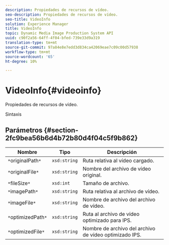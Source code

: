 ```yaml
---
description: Propiedades de recursos de vídeo.
seo-description: Propiedades de recursos de vídeo.
seo-title: VideoInfo
solution: Experience Manager
title: VideoInfo
topic: Dynamic Media Image Production System API
uuid: c90f2a56-64ff-4f04-bfed-739e33d9a319
translation-type: tm+mt
source-git-commit: 97a84e8e7edd3d834ca42069eae7c09c00d57938
workflow-type: tm+mt
source-wordcount: '65'
ht-degree: 10%

---
```



# VideoInfo{#videoinfo}

Propiedades de recursos de vídeo.

Sintaxis

## Parámetros {#section-2fc9bea56b6d4b72b80d4f04c5f9b862}

| Nombre | Tipo | Descripción |
|---|---|---|
| `*`originalPath`*` | `xsd:string` | Ruta relativa al vídeo cargado. |
| `*`originalFile`*` | `xsd:string` | Nombre del archivo de vídeo original. |
| `*`fileSize`*` | `xsd:int` | Tamaño de archivo. |
| `*`imagePath`*` | `xsd:string` | Ruta relativa al archivo de vídeo. |
| `*`imageFile`*` | `xsd:string` | Nombre de archivo del archivo de vídeo. |
| `*`optimizedPath`*` | `xsd:string` | Ruta al archivo de vídeo optimizado para IPS. |
| `*`optimizedFile`*` | `xsd:string` | Nombre de archivo del archivo de vídeo optimizado IPS. |

